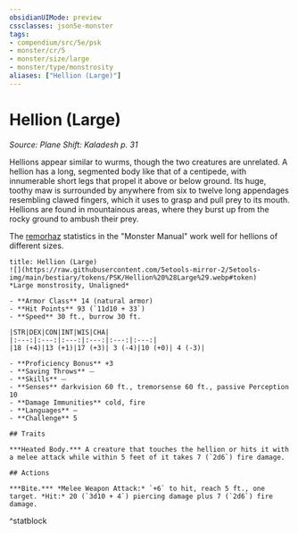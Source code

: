 ```yaml
---
obsidianUIMode: preview
cssclasses: json5e-monster
tags:
- compendium/src/5e/psk
- monster/cr/5
- monster/size/large
- monster/type/monstrosity
aliases: ["Hellion (Large)"]
---
```

# Hellion (Large)
*Source: Plane Shift: Kaladesh p. 31*  

Hellions appear similar to wurms, though the two creatures are unrelated. A hellion has a long, segmented body like that of a centipede, with innumerable short legs that propel it above or below ground. Its huge, toothy maw is surrounded by anywhere from six to twelve long appendages resembling clawed fingers, which it uses to grasp and pull prey to its mouth. Hellions are found in mountainous areas, where they burst up from the rocky ground to ambush their prey.

The [remorhaz](/Systems/5e/bestiary/monstrosity/remorhaz.md) statistics in the "Monster Manual" work well for hellions of different sizes.

```ad-statblock
title: Hellion (Large)
![](https://raw.githubusercontent.com/5etools-mirror-2/5etools-img/main/bestiary/tokens/PSK/Hellion%20%28Large%29.webp#token)
*Large monstrosity, Unaligned*

- **Armor Class** 14 (natural armor)
- **Hit Points** 93 (`11d10 + 33`)
- **Speed** 30 ft., burrow 30 ft.

|STR|DEX|CON|INT|WIS|CHA|
|:---:|:---:|:---:|:---:|:---:|:---:|
|18 (+4)|13 (+1)|17 (+3)| 3 (-4)|10 (+0)| 4 (-3)|

- **Proficiency Bonus** +3
- **Saving Throws** ⏤
- **Skills** ⏤
- **Senses** darkvision 60 ft., tremorsense 60 ft., passive Perception 10
- **Damage Immunities** cold, fire
- **Languages** —
- **Challenge** 5

## Traits

***Heated Body.*** A creature that touches the hellion or hits it with a melee attack while within 5 feet of it takes 7 (`2d6`) fire damage.

## Actions

***Bite.*** *Melee Weapon Attack:* `+6` to hit, reach 5 ft., one target. *Hit:* 20 (`3d10 + 4`) piercing damage plus 7 (`2d6`) fire damage.
```
^statblock